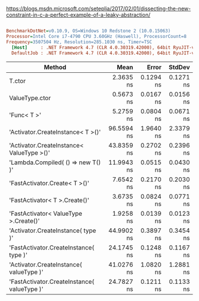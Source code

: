 https://blogs.msdn.microsoft.com/seteplia/2017/02/01/dissecting-the-new-constraint-in-c-a-perfect-example-of-a-leaky-abstraction/
``` ini

BenchmarkDotNet=v0.10.9, OS=Windows 10 Redstone 2 (10.0.15063)
Processor=Intel Core i7-4790 CPU 3.60GHz (Haswell), ProcessorCount=8
Frequency=3507504 Hz, Resolution=285.1030 ns, Timer=TSC
  [Host]     : .NET Framework 4.7 (CLR 4.0.30319.42000), 64bit RyuJIT-v4.7.2102.0
  DefaultJob : .NET Framework 4.7 (CLR 4.0.30319.42000), 64bit RyuJIT-v4.7.2102.0


```
 |                                      Method |       Mean |     Error |    StdDev |
 |-------------------------------------------- |-----------:|----------:|----------:|
 |                                      T.ctor |  2.3635 ns | 0.1294 ns | 0.1271 ns |
 |                              ValueType.ctor |  0.5673 ns | 0.0167 ns | 0.0156 ns |
 |                                 'Func< T >' |  5.2759 ns | 0.0804 ns | 0.0671 ns |
 |           'Activator.CreateInstance< T >()' | 96.5594 ns | 1.9640 ns | 2.3379 ns |
 |   'Activator.CreateInstance< ValueType >()' | 43.8359 ns | 0.2702 ns | 0.2396 ns |
 |          'Lambda.Compiled( () => new T() )' | 11.9943 ns | 0.0515 ns | 0.0430 ns |
 |               'FastActivator.Create< T >()' |  7.6542 ns | 0.2170 ns | 0.2030 ns |
 |               'FastActivator< T >.Create()' |  3.6735 ns | 0.0824 ns | 0.0771 ns |
 |       'FastActivator< ValueType >.Create()' |  1.9258 ns | 0.0139 ns | 0.0123 ns |
 |          'Activator.CreateInstance( type )' | 44.9902 ns | 0.3897 ns | 0.3454 ns |
 |      'FastActivator.CreateInstance( type )' | 24.1745 ns | 0.1248 ns | 0.1167 ns |
 |     'Activator.CreateInstance( valueType )' | 41.0276 ns | 1.0820 ns | 1.2881 ns |
 | 'FastActivator.CreateInstance( valueType )' | 24.7827 ns | 0.1211 ns | 0.1133 ns |
